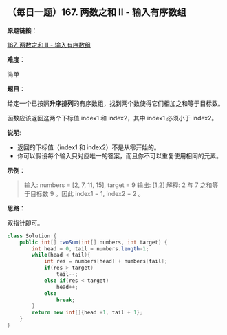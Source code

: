 ## （每日一题）167. 两数之和 II - 输入有序数组

**原题链接**：

[167. 两数之和 II - 输入有序数组](https://leetcode-cn.com/problems/two-sum-ii-input-array-is-sorted/)

**难度**：

简单

**题目**：

给定一个已按照**升序排列**的有序数组，找到两个数使得它们相加之和等于目标数。

函数应该返回这两个下标值 index1 和 index2，其中 index1 必须小于 index2。

**说明**:

* 返回的下标值（index1 和 index2）不是从零开始的。
* 你可以假设每个输入只对应唯一的答案，而且你不可以重复使用相同的元素。

**示例**：

>输入: numbers = [2, 7, 11, 15], target = 9
输出: [1,2]
解释: 2 与 7 之和等于目标数 9 。因此 index1 = 1, index2 = 2 。

**思路**：

双指针即可。

```java
class Solution {
    public int[] twoSum(int[] numbers, int target) {
    	int head = 0, tail = numbers.length-1;
    	while(head < tail){
    		int res = numbers[head] + numbers[tail];
    		if(res > target)
    			tail--;
    		else if(res < target)
    			head++;
    		else
    			break;
    	}
    	return new int[]{head +1, tail + 1};
    }
}
```